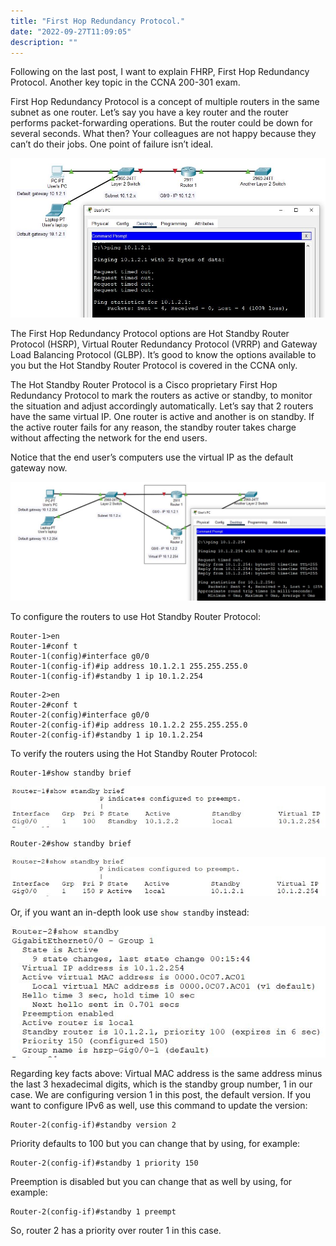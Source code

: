 ```yaml
---
title: "First Hop Redundancy Protocol."
date: "2022-09-27T11:09:05"
description: ""
---
```

Following on the last post, I want to explain FHRP, First Hop Redundancy Protocol. Another key topic in the CCNA 200-301 exam.

First Hop Redundancy Protocol is a concept of multiple routers in the same subnet as one router. Let’s say you have a key router and the router performs packet-forwarding operations. But the router could be down for several seconds. What then? Your colleagues are not happy because they can’t do their jobs. One point of failure isn’t ideal.

![2](./images/2.jpg)

The First Hop Redundancy Protocol options are Hot Standby Router Protocol (HSRP), Virtual Router Redundancy Protocol (VRRP) and Gateway Load Balancing Protocol (GLBP). It’s good to know the options available to you but the Hot Standby Router Protocol is covered in the CCNA only.

The Hot Standby Router Protocol is a Cisco proprietary First Hop Redundancy Protocol to mark the routers as active or standby, to monitor the situation and adjust accordingly automatically. Let’s say that 2 routers have the same virtual IP. One router is active and another is on standby. If the active router fails for any reason, the standby router takes charge without affecting the network for the end users.

Notice that the end user’s computers use the virtual IP as the default gateway now.

![4](./images/4.jpg)

To configure the routers to use Hot Standby Router Protocol:

```
Router-1>en
Router-1#conf t
Router-1(config)#interface g0/0
Router-1(config-if)#ip address 10.1.2.1 255.255.255.0
Router-1(config-if)#standby 1 ip 10.1.2.254
```
```
Router-2>en
Router-2#conf t
Router-2(config)#interface g0/0
Router-2(config-if)#ip address 10.1.2.2 255.255.255.0
Router-2(config-if)#standby 1 ip 10.1.2.254
```

To verify the routers using the Hot Standby Router Protocol:

```
Router-1#show standby brief
```

![5](./images/5.jpg)

```
Router-2#show standby brief
```

![6](./images/6.jpg)

Or, if you want an in-depth look use ```show standby``` instead:

![7](./images/7.jpg)

Regarding key facts above:
Virtual MAC address is the same address minus the last 3 hexadecimal digits, which is the standby group number, 1 in our case.
We are configuring version 1 in this post, the default version. If you want to configure IPv6 as well, use this command to update the version:

```
Router-2(config-if)#standby version 2
```

Priority defaults to 100 but you can change that by using, for example:

```
Router-2(config-if)#standby 1 priority 150
```

Preemption is disabled but you can change that as well by using, for example:

```
Router-2(config-if)#standby 1 preempt
```

So, router 2 has a priority over router 1 in this case.
